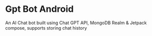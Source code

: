 # Gpt Bot Android 
An AI Chat bot built using Chat GPT API, MongoDB Realm & Jetpack compose, supports storing chat history
